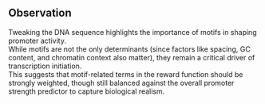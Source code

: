 ## Observation

Tweaking the DNA sequence highlights the importance of motifs in shaping promoter activity.  
While motifs are not the only determinants (since factors like spacing, GC content, and chromatin context also matter), they remain a critical driver of transcription initiation.  
This suggests that motif-related terms in the reward function should be strongly weighted, though still balanced against the overall promoter strength predictor to capture biological realism.
